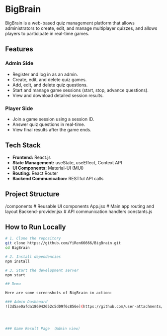 # BigBrain

BigBrain is a web-based quiz management platform that allows administrators to create, edit, and manage multiplayer quizzes, and allows players to participate in real-time games.

## Features

### Admin Side
- Register and log in as an admin.
- Create, edit, and delete quiz games.
- Add, edit, and delete quiz questions.
- Start and manage game sessions (start, stop, advance questions).
- View and download detailed session results.

### Player Side
- Join a game session using a session ID.
- Answer quiz questions in real-time.
- View final results after the game ends.

## Tech Stack

- **Frontend:** React.js
- **State Management:** useState, useEffect, Context API
- **UI Components:** Material-UI (MUI)
- **Routing:** React Router
- **Backend Communication:** RESTful API calls

## Project Structure

/components # Reusable UI components App.jsx # Main app routing and layout Backend-provider.jsx # API communication handlers constants.js


## How to Run Locally

```bash
# 1. Clone the repository
git clone https://github.com/YiRen66666/BigBrain.git
cd BigBrain

# 2. Install dependencies
npm install

# 3. Start the development server
npm start

## Demo

Here are some screenshots of BigBrain in action:

### Admin Dashboard
![3d5ae0afda186942652c5d09f6c856e](https://github.com/user-attachments/assets/8cbadbc1-96c3-4181-a725-82f07fc6b34a)




### Game Result Page （Admin view）



